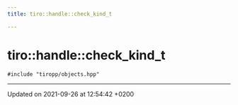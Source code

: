 ```yaml
---
title: tiro::handle::check_kind_t

---
```


# tiro::handle::check_kind_t






`#include "tiropp/objects.hpp"`

-------------------------------

Updated on 2021-09-26 at 12:54:42 +0200